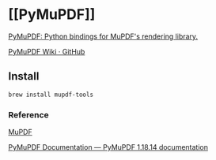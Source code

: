 # [[PyMuPDF]]

[PyMuPDF: Python bindings for MuPDF's rendering library.](https://github.com/pymupdf/PyMuPDF)

[PyMuPDF Wiki · GitHub](https://github.com/pymupdf/PyMuPDF/wiki)

## Install 
```sh
brew install mupdf-tools
```

### Reference

[MuPDF](https://mupdf.com/)

[PyMuPDF Documentation — PyMuPDF 1.18.14 documentation](https://pymupdf.readthedocs.io/en/latest/)